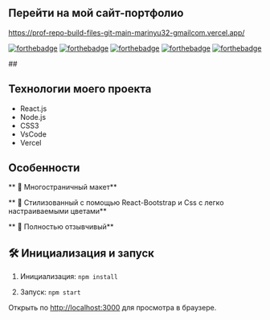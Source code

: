 ## Перейти на мой сайт-портфолио
https://prof-repo-build-files-git-main-marinyu32-gmailcom.vercel.app/



<center>

[![forthebadge](https://forthebadge.com/images/badges/built-with-love.svg)](https://forthebadge.com)
[![forthebadge](https://forthebadge.com/images/badges/made-with-javascript.svg)](https://forthebadge.com)
[![forthebadge](https://forthebadge.com/images/badges/uses-html.svg)](https://forthebadge.com)
[![forthebadge](https://forthebadge.com/images/badges/uses-css.svg)](https://forthebadge.com)
[![forthebadge](https://forthebadge.com/images/badges/uses-git.svg)](https://forthebadge.com)  

</center>
##

## Технологии моего проекта

- React.js
- Node.js
- CSS3
- VsCode
- Vercel

## Особенности

** 📖 Многостраничный макет**

** 🎨 Стилизованный с помощью React-Bootstrap и Css с легко настраиваемыми цветами**

** 📱 Полностью отзывчивый**


## 🛠 Инициализация и запуск

1. Инициализация: `npm install`

2. Запуск: `npm start`


Открыть по [http://localhost:3000](http://localhost:3000) для просмотра в браузере.

